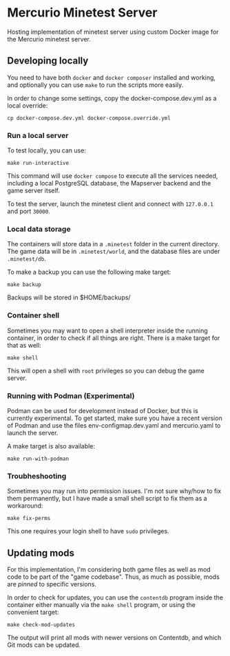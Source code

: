 # Mercurio Minetest Server

Hosting implementation of minetest server using custom Docker image
for the Mercurio minetest server.

## Developing locally

You need to have both `docker` and `docker composer` installed and working, and
optionally you can use `make` to run the scripts more easily.

In order to change some settings, copy the docker-compose.dev.yml as a local
override:

    cp docker-compose.dev.yml docker-compose.override.yml

### Run a local server

To test locally, you can use:

    make run-interactive

This command will use `docker compose` to execute all the services needed,
including a local PostgreSQL database, the Mapserver backend and the game
server itself.

To test the server, launch the minetest client and connect with `127.0.0.1`
and port `30000`.

### Local data storage

The containers will store data in a `.minetest` folder in the current directory.
The game data will be in `.minetest/world`, and the database files are under
`.minetest/db`.

To make a backup you can use the following make target:

    make backup

Backups will be stored in $HOME/backups/

### Container shell

Sometimes you may want to open a shell interpreter inside the running container,
in order to check if all things are right. There is a make target for that as well:

    make shell

This will open a shell with `root` privileges so you can debug the game server.

### Running with Podman (Experimental)

Podman can be used for development instead of Docker, but this is currently
experimental. To get started, make sure you have a recent version of Podman and
use the files env-configmap.dev.yaml and mercurio.yaml to launch the server.

A make target is also available:

    make run-with-podman

### Troubheshooting

Sometimes you may run into permission issues. I'm not sure why/how to fix
them permanently, but I have made a small shell script to fix them as a
workaround:

    make fix-perms

This one requires your login shell to have `sudo` privileges.

## Updating mods

For this implementation, I'm considering both game files as well as mod code
to be part of the "game codebase". Thus, as much as possible, mods are *pinned*
to specific versions.

In order to check for updates, you can use the `contentdb` program inside the
container either manually via the `make shell` program, or using the convenient
target:

    make check-mod-updates

The output will print all mods with newer versions on Contentdb, and which Git
mods can be updated.